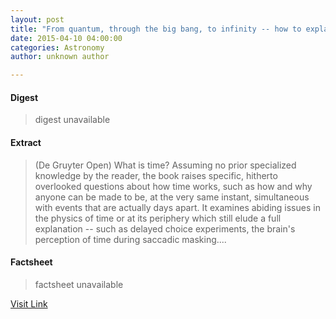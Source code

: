 ```yaml
---
layout: post
title: "From quantum, through the big bang, to infinity -- how to explain time?"
date: 2015-04-10 04:00:00
categories: Astronomy
author: unknown author

---
```



#### Digest
>digest unavailable

#### Extract
>(De Gruyter Open) What is time? Assuming no prior specialized knowledge by the reader, the book raises specific, hitherto overlooked questions about how time works, such as how and why anyone can be made to be, at the very same instant, simultaneous with events that are actually days apart. It examines abiding issues in the physics of time or at its periphery which still elude a full explanation -- such as delayed choice experiments, the brain's perception of time during saccadic masking....

#### Factsheet
>factsheet unavailable

[Visit Link](http://www.eurekalert.org/pub_releases/2015-04/dgo-fqt041015.php)


